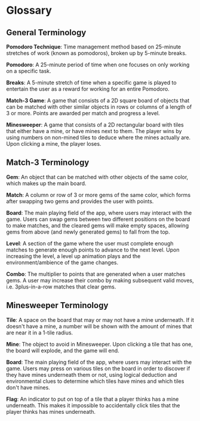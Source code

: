 # Glossary

## General Terminology
**Pomodoro Technique**: Time management method based on
25-minute stretches of work (known as pomodoros),
broken up by 5-minute breaks.

**Pomodoro**: A 25-minute period of time when one focuses
on only working on a specific task.

**Breaks**: A 5-minute stretch of time when a specific game
is played to entertain the user as a reward for working for
an entire Pomodoro.

**Match-3 Game**: A game that consists of a 2D square board of objects
that can be matched with other similar objects in rows or columns of a length of
3 or more. Points are awarded per match and progress
a level.

**Minesweeper**: A game that consists of a 2D rectangular board with tiles that 
either have a mine, or have mines next to them. The player wins by using numbers on 
non-mined tiles to deduce where the mines actually are. Upon clicking a mine, 
the player loses.

## Match-3 Terminology
**Gem**: An object that can be matched with other objects 
of the same color, which makes up the main board. 

**Match**: A column or row of 3 or more gems of the same 
color, which forms after swapping two gems and provides 
the user with points. 

**Board**: The main playing field of the app, where users 
may interact with the game. Users can swap gems between 
two different positions on the board to make matches, and 
the cleared gems will make empty spaces, allowing gems 
from above (and newly generated gems) to fall from the 
top.

**Level**: A section of the game where the user must complete 
enough matches to generate enough points to advance to the 
next level. Upon increasing the level, a level up animation 
plays and the environment/ambience of the game changes.

**Combo**: The multiplier to points that are generated when a user 
matches gems. A user may increase their combo by making subsequent 
valid moves, i.e. 3plus-in-a-row matches that clear gems.

## Minesweeper Terminology
**Tile**: A space on the board that may or may not have a mine 
underneath. If it doesn't have a mine, a number will be shown with 
the amount of mines that are near it in a 1-tile radius.

**Mine**: The object to avoid in Minesweeper. Upon clicking a tile 
that has one, the board will explode, and the game will end.

**Board**: The main playing field of the app, where users
may interact with the game. Users may press on various tiles 
on the board in order to discover if they have mines underneath 
them or not, using logical deduction and environmental clues to 
determine which tiles have mines and which tiles don't have mines.

**Flag**: An indicator to put on top of a tile that a player thinks 
has a mine underneath. This makes it impossible to accidentally click 
tiles that the player thinks has mines underneath.